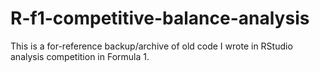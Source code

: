 # R-f1-competitive-balance-analysis
This is a for-reference backup/archive of old code I wrote in RStudio analysis competition in Formula 1.
